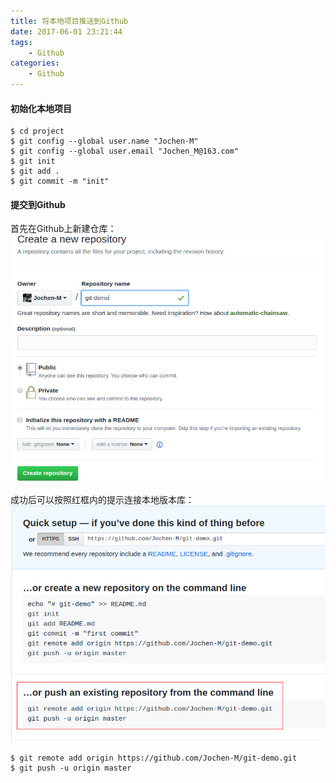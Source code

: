 ```yaml
---
title: 将本地项目推送到Github
date: 2017-06-01 23:21:44
tags:
    - Github
categories:
    - Github
---
```


#### 初始化本地项目

```
$ cd project
$ git config --global user.name "Jochen-M"
$ git config --global user.email "Jochen_M@163.com"
$ git init
$ git add .
$ git commit -m "init"
```

#### 提交到Github

首先在Github上新建仓库：
![Alt text](/uploads/git-demo.png)

成功后可以按照红框内的提示连接本地版本库：
![Alt text](/uploads/git-link.png)

```
$ git remote add origin https://github.com/Jochen-M/git-demo.git
$ git push -u origin master
```
